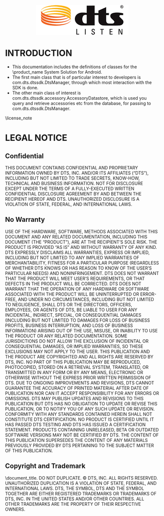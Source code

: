 <p align="center">
  <img src="dts-logo.gif" />
</p>

# INTRODUCTION
* This documentation includes the definitions of classes for the \product_name System Solution for Android.  
* The first main class that is of particular interest to developers is com.dts.dtssdk.DtsManager, through which most interaction with the SDK is done.
* The other main class of interest is com.dts.dtssdk.accessory.AccessoryDatastore, which is used you query and retrieve accessories etc from the database, for passing to com.dts.dtssdk.DtsManager.

\license_note

# LEGAL NOTICE

## Confidential
THIS DOCUMENT CONTAINS CONFIDENTIAL AND PROPRIETARY INFORMATION OWNED BY DTS, INC. AND/OR ITS AFFILIATES (“DTS”), INCLUDING BUT NOT LIMITED TO TRADE SECRETS, KNOW-HOW, TECHNICAL AND BUSINESS INFORMATION. NOT FOR DISCLOSURE EXCEPT UNDER THE TERMS OF A FULLY-EXECUTED WRITTEN CONFIDENTIAL DISCLOSURE AGREEMENT BY AND BETWEEN THE RECIPIENT HEREOF AND DTS. UNAUTHORIZED DISCLOSURE IS A VIOLATION OF STATE, FEDERAL, AND INTERNATIONAL LAWS.

## No Warranty
USE OF THE HARDWARE, SOFTWARE, METHODS ASSOCIATED WITH THIS DOCUMENT AND ANY RELATED DOCUMENTATION, INCLUDING THIS DOCUMENT (THE “PRODUCT”), ARE AT THE RECIPIENT’S SOLE RISK. THE PRODUCT IS PROVIDED “AS IS” AND WITHOUT WARRANTY OF ANY KIND. DTS EXPRESSLY DISCLAIMS ALL WARRANTIES, EXPRESS OR IMPLIED, INCLUDING BUT NOT LIMITED TO ANY IMPLIED WARRANTIES OF MERCHANTABILITY, FITNESS FOR A PARTICULAR PURPOSE (REGARDLESS OF WHETHER DTS KNOWS OR HAS REASON TO KNOW OF THE USER’S PARTICULAR NEEDS) AND NONINFRINGEMENT. DTS DOES NOT WARRANT THAT THE PRODUCT WILL MEET USER’S REQUIREMENTS, OR THAT DEFECTS IN THE PRODUCT WILL BE CORRECTED. DTS DOES NOT WARRANT THAT THE OPERATION OF ANY HARDWARE OR SOFTWARE ASSOCIATED WITH THE PRODUCT WILL BE UNINTERRUPTED OR ERROR-FREE, AND UNDER NO CIRCUMSTANCES, INCLUDING BUT NOT LIMITED TO NEGLIGENCE, SHALL DTS OR THE DIRECTORS, OFFICERS, EMPLOYEES, OR AGENTS OF DTS, BE LIABLE TO USER FOR ANY INCIDENTAL, INDIRECT, SPECIAL, OR CONSEQUENTIAL DAMAGES (INCLUDING BUT NOT LIMITED TO DAMAGES FOR LOSS OF BUSINESS PROFITS, BUSINESS INTERRUPTION, AND LOSS OF BUSINESS INFORMATION) ARISING OUT OF THE USE, MISUSE, OR INABILITY TO USE THE PRODUCT OR ANY RELATED DOCUMENTATION. SOME JURISDICTIONS DO NOT ALLOW THE EXCLUSION OF INCIDENTAL OR CONSEQUENTIAL DAMAGES, OR IMPLIED WARRANTIES, SO THESE EXCLUSIONS MAY NOT APPLY TO THE USER.
THIS PUBLICATION AND THE PRODUCT ARE COPYRIGHTED AND ALL RIGHTS ARE RESERVED BY DTS, INC.  NO PART OF THIS PUBLICATION MAY BE REPRODUCED, PHOTOCOPIED, STORED ON A RETRIEVAL SYSTEM, TRANSLATED, OR TRANSMITTED IN ANY FORM OR BY ANY MEANS, ELECTRONIC OR OTHERWISE WITHOUT THE EXPRESS PRIOR WRITTEN PERMISSION OF DTS. DUE TO ONGOING IMPROVEMENTS AND REVISIONS, DTS CANNOT GUARANTEE THE ACCURACY OF PRINTED MATERIAL AFTER DATE OF PUBLICATION NOR CAN IT ACCEPT RESPONSIBILITY FOR ANY ERRORS OR OMISSIONS. DTS MAY PUBLISH UPDATES AND REVISIONS TO THIS PUBLICATION BUT DTS HAS NO OBLIGATION TO UPDATE OR REVISE THIS PUBLICATION, OR TO NOTIFY YOU OF ANY SUCH UPDATE OR REVISION.
CONFORMITY WITH ANY STANDARDS CONTAINED HEREIN SHALL NOT CONSTITUTE DTS CERTIFICATION. NO PRODUCT IS CERTIFIED UNTIL IT HAS PASSED DTS TESTING AND DTS HAS ISSUED A CERTIFICATION STATEMENT. PRODUCTS CONTAINING UNRELEASED, BETA OR OUTDATED SOFTWARE VERSIONS MAY NOT BE CERTIFIED BY DTS.
THE CONTENT OF THIS PUBLICATION SUPERSEDES THE CONTENT OF ANY MATERIALS PREVIOUSLY PROVIDED BY DTS PERTAINING TO THE SUBJECT MATTER OF THIS PUBLICATION.

## Copyright and Trademark
\document_title. DO NOT DUPLICATE. © DTS, INC. ALL RIGHTS RESERVED. UNAUTHORIZED DUPLICATION IS A VIOLATION OF STATE, FEDERAL, AND INTERNATIONAL LAWS. DTS, THE SYMBOL, DTS AND THE SYMBOL TOGETHER ARE EITHER REGISTERED TRADEMARKS OR TRADEMARKS OF DTS, INC. IN THE UNITED STATES AND/OR OTHER COUNTRIES. ALL OTHER TRADEMARKS ARE THE PROPERTY OF THEIR RESPECTIVE OWNERS.

